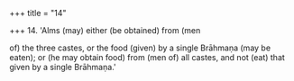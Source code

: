 +++
title = "14"

+++
14. 'Alms (may) either (be obtained) from (men

of) the three castes, or the food (given) by a single Brāhmaṇa (may be eaten); or (he may obtain food) from (men of) all castes, and not (eat) that given by a single Brāhmaṇa.'
